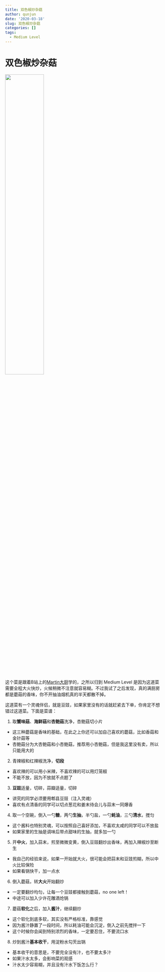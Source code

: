 ```yaml
---
title: 双色椒炒杂菇
author: qunjun
date: '2020-03-18'
slug: 双色椒炒杂菇
categories: []
tags: 
  - Medium Level
---
```


# 双色椒炒杂菇

<img src="/post/2020-03-18-shuangsejiaochaozagu_files/shuangsejiaochaozagu.jpg" alt="" width="50%" height="50%"/>

这个菜是跟着B站上的[Martin大厨](https://www.bilibili.com/video/av53688898)学的，之所以归到 Medium Level 是因为这道菜需要全程大火快炒，火候稍微不注意就容易糊。不过我试了之后发现，真的满厨房都是蘑菇的香味，你不开抽油烟机真的半天都散不掉。

这道菜有一个灵魂伴侣，就是豆豉，如果家里没有的话就赶紧去下单，你肯定不想错过这道菜。下面是菜谱：

1. 取**蟹味菇**、**海鲜菇**和**杏鲍菇**洗净，杏鲍菇切小片
  - 这三种蘑菇是香味的基础，在此之上你还可以加自己喜欢的蘑菇，比如香菇和金针菇等
  - 杏鲍菇分为大杏鲍菇和小杏鲍菇，推荐用小杏鲍菇，但是我这里没有卖，所以只能用大的
2. 青辣椒和红辣椒洗净，**切段**
  - 喜欢辣的可以用小米辣，不喜欢辣的可以用灯笼椒
  - 不能不放，因为不放就不点题了
3. **豆豉**适量，切碎，蒜瓣适量，切碎
  - 讲究的同学必须要用郫县豆豉（注入灵魂）
  - 喜欢有点清香的同学可以切点葱花和姜末待会儿与蒜末一同爆香
4. 取一个空碗，倒入一勺**糖**，两勺**生抽**，半勺盐，一勺**蚝油**，三勺**清水**，搅匀
  - 这个酱料也特别灵魂，可以按照自己喜好添加，不喜欢太咸的同学可以不放盐
  - 如果家里的生抽是调味后带点甜味的生抽，就多加一勺
5. 开**中火**，加入蒜末，煎至微微变黄，倒入豆豉翻炒出香味，再加入辣椒炒至断生
  - 我自己的经验来说，如果一开始就大火，很可能会把蒜末和豆豉煎糊，所以中火比较保险
  - 如果看锅快干，加一点水
6. 倒入蘑菇，转**大火**开始翻炒
  - 一定要翻炒均匀，让每一个豆豉都接触到蘑菇，no one left！
  - 中途可以加入少许花雕酒炝锅
7. 蘑菇**软化**之后，加入**酱汁**，继续翻炒
  - 这个软化到底多软，其实没有严格标准，靠感觉
  - 因为酱汁静置了一段时间，所以耗油可能会沉淀，倒入之前先搅拌一下
  - 这个时候你会闻到特别浓烈的香味，一定要忍住，不要流口水
8. 炒到酱汁**基本收干**，用淀粉水勾芡出锅
  - 基本收干的意思是，不要完全没有汁，也不要太多汁
  - 如果汁水太多，会影响菜的观感
  - 汁水太少容易糊，并且没有汁水下饭怎么行？
  

